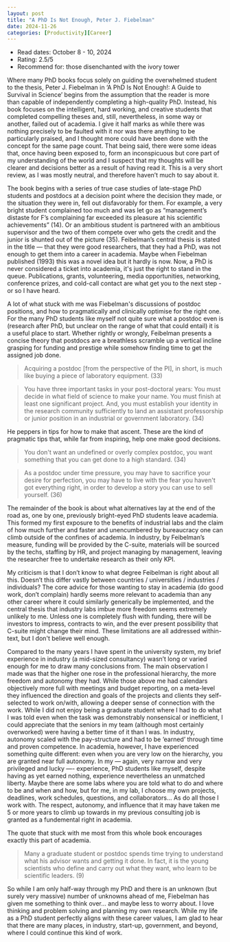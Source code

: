 ```yaml
---
layout: post
title: "A PhD Is Not Enough, Peter J. Fiebelman"
date: 2024-11-26
categories: [Productivity][Career]
---
```

* Read dates: October 8 - 10, 2024
* Rating: 2.5/5
* Recommend for: those disenchanted with the ivory tower

Where many PhD books focus solely on guiding the overwhelmed student to the thesis, Peter J. Fiebelman in ‘A PhD Is Not Enough!: A Guide to Survival in Science’ begins from the assumption that the reader is more than capable of independently completing a high-quality PhD. Instead, his book focuses on the intelligent, hard working, and creative students that completed compelling theses and, still, nevertheless, in some way or another, failed out of academia. I give it half marks as while there was nothing precisely to be faulted with it nor was there anything to be particularly praised, and I thought more could have been done with the concept for the same page count. That being said, there were some ideas that, once having been exposed to, form an inconspicuous but core part of my understanding of the world and I suspect that my thoughts will be clearer and decisions better as a result of having read it. This is a very short review, as I was mostly neutral, and therefore haven’t much to say about it.

The book begins with a series of true case studies of late-stage PhD students and postdocs at a decision point where the decision they made, or the situation they were in, fell out disfavorably for them. For example, a very bright student complained too much and was let go as “management’s distaste for F’s complaining far exceeded its pleasure at his scientific achievements” (14). Or an ambitious student is partnered with an ambitious supervisor and the two of them compete over who gets the credit and the junior is shunted out of the picture (35). Feibelman’s central thesis is stated in the title — that they were good researchers, that they had a PhD, was not enough to get them into a career in academia. Maybe when Fiebelman published (1993) this was a novel idea but it hardly is now. Now, a PhD is never considered a ticket into academia, it's just the right to stand in the queue. Publications, grants, volunteering, media opportunities, networking, conference prizes, and cold-call contact are what get you to the next step - or so I have heard.

A lot of what stuck with me was Fiebelman's discussions of postdoc positions, and how to pragmatically and clinically optimise for the right one. For the many PhD students like myself not quite sure what a postdoc even is (research after PhD, but unclear on the range of what that could entail) it is a useful place to start. Whether rightly or wrongly, Feibelman presents a concise theory that postdocs are a breathless scramble up a vertical incline grasping for funding and prestige while somehow finding time to get the assigned job done.

> Acquiring a postdoc [from the perspective of the PI], in short, is much like buying a piece of laboratory equipment. (33)

> You have three important tasks in your post-doctoral years: You must decide in what field of science to make your name. You must finish at least one significant project. And, you must establish your identity in the research community sufficiently to land an assistant professorship or junior position in an industrial or government laboratory. (34)

He peppers in tips for how to make that ascent. These are the kind of pragmatic tips that, while far from inspiring, help one make good decisions.

> You don't want an undefined or overly complex postdoc, you want something that you can get done to a high standard. (34)

> As a postdoc under time pressure, you may have to sacrifice your desire for perfection, you may have to live with the fear you haven't got everything right, in order to develop a story you can use to sell yourself. (36)

The remainder of the book is about what alternatives lay at the end of the road as, one by one, previously bright-eyed PhD students leave academia. This formed my first exposure to the benefits of industrial labs and the claim of how much further and faster and unencumbered by bureaucracy one can climb outside of the confines of academia. In industry, by Feibelman’s measure, funding will be provided by the C-suite, materials will be sourced by the techs, staffing by HR, and project managing by management, leaving the researcher free to undertake research as their only KPI.

My criticism is that I don’t know to what degree Feibelman is right about all this. Doesn’t this differ vastly between countries / universities / industries / individuals? The core advice for those wanting to stay in academia (do good work, don’t complain) hardly seems more relevant to academia than any other career where it could similarly generically be implemented, and the central thesis that industry labs imbue more freedom seems extremely unlikely to me. Unless one is completely flush with funding, there will be investors to impress, contracts to win, and the ever present possibility that C-suite might change their mind. These limitations are all addressed within-text, but I don't believe well enough.

Compared to the many years I have spent in the university system, my brief experience in industry (a mid-sized consultancy) wasn’t long or varied enough for me to draw many conclusions from. The main observation I made was that the higher one rose in the professional hierarchy, the more freedom and autonomy they had. While those above me had calendars objectively more full with meetings and budget reporting, on a meta-level they influenced the direction and goals of the projects and clients they self-selected to work on/with, allowing a deeper sense of connection with the work. While I did not enjoy being a graduate student where I had to do what I was told even when the task was demonstrably nonsensical or inefficient, I could appreciate that the seniors in my team (although most certainly overworked) were having a better time of it than I was. In industry, autonomy scaled with the pay-structure and had to be ‘earned’ through time and proven competence. In academia, however, I have experienced something quite different: even when you are very low on the hierarchy, you are granted near full autonomy. In my — again, very narrow and very privileged and lucky —- experience, PhD students like myself, despite having as yet earned nothing, experience nevertheless an unmatched liberty. Maybe there are some labs where you are told what to do and where to be and when and how, but for me, in my lab, I choose my own projects, deadlines, work schedules, questions, and collaborators... As do all those I work with. The respect, autonomy, and influence that it may have taken me 5 or more years to climb up towards in my previous consulting job is granted as a fundemental right in academia.

The quote that stuck with me most from this whole book encourages exactly this part of academia.

> Many a graduate student or postdoc spends time trying to understand what his advisor wants and getting it done. In fact, it is the young scientists who define and carry out what they want, who learn to be scientific leaders. (9)

So while I am only half-way through my PhD and there is an unknown (but surely very massive) number of unknowns ahead of me, Fiebelman has given me something to think over… and maybe less to worry about. I love thinking and problem solving and planning my own research. While my life as a PhD student perfectly aligns with these career values, I am glad to hear that there are many places, in industry, start-up, government, and beyond, where I could continue this kind of work.
